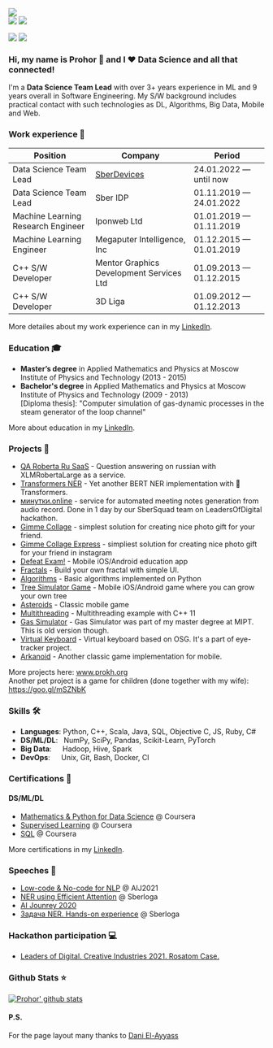 ![](https://komarev.com/ghpvc/?username=prohor33&color=4c1359)<br>
![](https://img.shields.io/github/followers/prohor33?style=social)
![](https://img.shields.io/github/stars/prohor33?style=social)

[![](https://img.shields.io/badge/-Follow-black?style=social&logo=Linkedin)](https://www.linkedin.com/in/prohor-gladkikh)
[![](https://img.shields.io/twitter/follow/d_ayyass?style=social&label=Follow)](https://twitter.com/not_prohor)

### Hi, my name is Prohor 👋 and I ❤️ Data Science and all that connected!
I'm a **Data Science Team Lead** with over 3+ years experience in ML and 9 years overall in Software Engineering.
My S/W background includes practical contact with such technologies as DL, Algorithms, Big Data, Mobile and Web.<br>

### Work experience 👔
| Position                           | Company                                    | Period                  |
| ---------------------------------- | ------------------------------------------ | ----------------------- |
| Data Science Team Lead             | [SberDevices](https://sberdevices.ru/)     | 24.01.2022 — until now  |
| Data Science Team Lead             | Sber IDP                                   | 01.11.2019 — 24.01.2022 |
| Machine Learning Research Engineer | Iponweb Ltd                                | 01.01.2019 — 01.11.2019 |
| Machine Learning Engineer          | Megaputer Intelligence, Inc                | 01.12.2015 — 01.01.2019 |
| C++ S/W Developer                  | Mentor Graphics Development Services Ltd   | 01.09.2013 — 01.12.2015 |
| C++ S/W Developer                  | 3D Liga                                    | 01.09.2012 — 01.12.2013 |

More detailes about my work experience can in my [LinkedIn](https://www.linkedin.com/in/prohor-gladkikh/).<br>

### Education 🎓
- **Master’s degree** in Applied Mathematics and Physics at Moscow Institute of Physics and Technology (2013 - 2015)
- **Bachelor's degree** in Applied Mathematics and Physics at Moscow Institute of Physics and Technology (2009 - 2013)<br>
[Diploma thesis]: "Computer simulation of gas-dynamic processes in the steam generator of the loop channel"

More about education in my [LinkedIn](https://www.linkedin.com/in/prohor-gladkikh/).

### Projects 🔬
- [QA Roberta Ru SaaS](https://github.com/prohor33/qa-roberta-ru-saas) - Question answering on russian with XLMRobertaLarge as a service.
- [Transformers NER](https://github.com/prohor33/transformers-ner) - Yet another BERT NER implementation with 🤗 Transformers.
- [минутки.online](https://github.com/prohor33/minutki.online) - service for automated meeting notes generation from audio record. Done in 1 day by our SberSquad team on LeadersOfDigital hackathon.
- [Gimme Collage](https://github.com/prohor33/gimme-collage) - simplest solution for creating nice photo gift for your friend.
- [Gimme Collage Express](https://github.com/prohor33/gimme-collage-express) - simpliest solution for creating nice photo gift for your friend in instagram
- [Defeat Exam!](https://github.com/prohor33/use-mathematics-2015) - Mobile iOS/Android education app
- [Fractals](https://github.com/prohor33/math-projects/tree/master/fractals) - Build your own fractal with simple UI.
- [Algorithms](https://github.com/prohor33/algorithms) - Basic algorithms implemented on Python
- [Tree Simulator Game](https://github.com/prohor33/tree-simulator-game) - Mobile iOS/Android game where you can grow your own tree
- [Asteroids](https://github.com/prohor33/ndk-asteroids) - Classic mobile game
- [Multithreading](https://github.com/prohor33/multithreading-sample) - Multithreading example with C++ 11
- [Gas Simulator](https://github.com/prohor33/physics-projects) - Gas Simulator was part of my master degree at MIPT. This is old version though.
- [Virtual Keyboard](https://github.com/prohor33/virtual-keyboard) - Virtual keyboard based on OSG. It's a part of eye-tracker project.
- [Arkanoid](https://github.com/prohor33/cocos2dx-arkanoid) - Another classic game implementation for mobile.

More projects here: www.prokh.org<br>
Another pet project is a game for children (done together with my wife): https://goo.gl/mSZNbK

### Skills 🛠️
- **Languages**:        Python, C++, Scala, Java, SQL, Objective C, JS, Ruby, C#
- **DS/ML/DL**: &nbsp;  NumPy, SciPy, Pandas, Scikit-Learn, PyTorch
- **Big Data**:  &emsp; Hadoop, Hive, Spark
- **DevOps**:  &ensp;   Unix, Git, Bash, Docker, CI

### Certifications 📜
#### DS/ML/DL
- [Mathematics & Python for Data Science](https://www.coursera.org/account/accomplishments/certificate/94W7GVFUARCB) @ Coursera
- [Supervised Learning](https://www.coursera.org/account/accomplishments/certificate/4V3DV6B7XQU2) @ Coursera
- [SQL](https://www.coursera.org/account/accomplishments/certificate/UB7GZFGTPGHC) @ Coursera

More certifications in my [LinkedIn](https://www.linkedin.com/in/prohor-gladkikh/).

### Speeches 🎤
- [Low-code & No-code for NLP](https://youtu.be/B4qZCE3llKk) @ AIJ2021
- [NER using Efficient Attention](https://youtu.be/-CptM3qBV7A) @ Sberloga
- [AI Jounrey 2020](https://youtu.be/O1Tx7gUnJQM)
- [Задача NER. Hands-on experience](https://youtu.be/lTM1tgYW72o) @ Sberloga

### Hackathon participation 💻
- [Leaders of Digital. Creative Industries 2021. Rosatom Case.](https://leadersofdigital.ru/event/63009/case/806854)

### Github Stats ⭐
[![Prohor' github stats](https://github-readme-stats.vercel.app/api?username=prohor33&show_icons=true&theme=tokyonight)](https://github.com/anuraghazra/github-readme-stats)

#### P.S.
For the page layout many thanks to [Dani El-Ayyass](https://github.com/dayyass)

